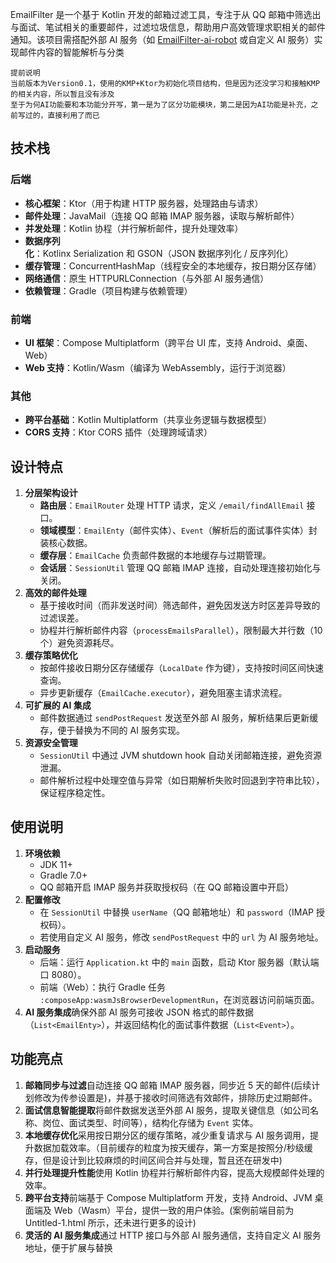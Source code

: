EmailFilter 是一个基于 Kotlin 开发的邮箱过滤工具，专注于从 QQ 邮箱中筛选出与面试、笔试相关的重要邮件，过滤垃圾信息，帮助用户高效管理求职相关的邮件通知。该项目需搭配外部 AI 服务（如 [EmailFilter-ai-robot](https://github.com/NBHZW/EmailFilter-ai-robot) 或自定义 AI 服务）实现邮件内容的智能解析与分类

```
提前说明
当前版本为Version0.1，使用的KMP+Ktor为初始化项目结构，但是因为还没学习和接触KMP的相关内容，所以暂且没有涉及
至于为何AI功能要和本功能分开写，第一是为了区分功能模块，第二是因为AI功能是补充，之前写过的，直接利用了而已
```



## 技术栈

### 后端

- **核心框架**：Ktor（用于构建 HTTP 服务器，处理路由与请求）
- **邮件处理**：JavaMail（连接 QQ 邮箱 IMAP 服务器，读取与解析邮件）
- **并发处理**：Kotlin 协程（并行解析邮件，提升处理效率）
- **数据序列化**：Kotlinx Serialization 和 GSON（JSON 数据序列化 / 反序列化）
- **缓存管理**：ConcurrentHashMap（线程安全的本地缓存，按日期分区存储）
- **网络通信**：原生 HTTPURLConnection（与外部 AI 服务通信）
- **依赖管理**：Gradle（项目构建与依赖管理）

### 前端

- **UI 框架**：Compose Multiplatform（跨平台 UI 库，支持 Android、桌面、Web）
- **Web 支持**：Kotlin/Wasm（编译为 WebAssembly，运行于浏览器）

### 其他

- **跨平台基础**：Kotlin Multiplatform（共享业务逻辑与数据模型）
- **CORS 支持**：Ktor CORS 插件（处理跨域请求）

## 设计特点

1. **分层架构设计**
   - **路由层**：`EmailRouter` 处理 HTTP 请求，定义 `/email/findAllEmail` 接口。
   - **领域模型**：`EmailEnty`（邮件实体）、`Event`（解析后的面试事件实体）封装核心数据。
   - **缓存层**：`EmailCache` 负责邮件数据的本地缓存与过期管理。
   - **会话层**：`SessionUtil` 管理 QQ 邮箱 IMAP 连接，自动处理连接初始化与关闭。
2. **高效的邮件处理**
   - 基于接收时间（而非发送时间）筛选邮件，避免因发送方时区差异导致的过滤误差。
   - 协程并行解析邮件内容（`processEmailsParallel`），限制最大并行数（10 个）避免资源耗尽。
3. **缓存策略优化**
   - 按邮件接收日期分区存储缓存（`LocalDate` 作为键），支持按时间区间快速查询。
   - 异步更新缓存（`EmailCache.executor`），避免阻塞主请求流程。
4. **可扩展的 AI 集成**
   - 邮件数据通过 `sendPostRequest` 发送至外部 AI 服务，解析结果后更新缓存，便于替换为不同的 AI 服务实现。
5. **资源安全管理**
   - `SessionUtil` 中通过 JVM shutdown hook 自动关闭邮箱连接，避免资源泄漏。
   - 邮件解析过程中处理空值与异常（如日期解析失败时回退到字符串比较），保证程序稳定性。

## 使用说明

1. **环境依赖**
   - JDK 11+
   - Gradle 7.0+
   - QQ 邮箱开启 IMAP 服务并获取授权码（在 QQ 邮箱设置中开启）
2. **配置修改**
   - 在 `SessionUtil` 中替换 `userName`（QQ 邮箱地址）和 `password`（IMAP 授权码）。
   - 若使用自定义 AI 服务，修改 `sendPostRequest` 中的 `url` 为 AI 服务地址。
3. **启动服务**
   - 后端：运行 `Application.kt` 中的 `main` 函数，启动 Ktor 服务器（默认端口 8080）。
   - 前端（Web）：执行 Gradle 任务 `:composeApp:wasmJsBrowserDevelopmentRun`，在浏览器访问前端页面。
4. **AI 服务集成**确保外部 AI 服务可接收 JSON 格式的邮件数据（`List<EmailEnty>`），并返回结构化的面试事件数据（`List<Event>`）。

## 功能亮点

1. **邮箱同步与过滤**自动连接 QQ 邮箱 IMAP 服务器，同步近 5 天的邮件(后续计划修改为传参设置是)，并基于接收时间筛选有效邮件，排除历史过期邮件。
2. **面试信息智能提取**将邮件数据发送至外部 AI 服务，提取关键信息（如公司名称、岗位、面试类型、时间等），结构化存储为 `Event` 实体。
3. **本地缓存优化**采用按日期分区的缓存策略，减少重复请求与 AI 服务调用，提升数据加载效率。（目前缓存的粒度为按天缓存，第一方案是按照分/秒级缓存，但是设计到比较麻烦的时间区间合并与处理，暂且还在研发中)
4. **并行处理提升性能**使用 Kotlin 协程并行解析邮件内容，提高大规模邮件处理的效率。
5. **跨平台支持**前端基于 Compose Multiplatform 开发，支持 Android、JVM 桌面端及 Web（Wasm）平台，提供一致的用户体验。(案例前端目前为Untitled-1.html 所示，还未进行更多的设计)
6. **灵活的 AI 服务集成**通过 HTTP 接口与外部 AI 服务通信，支持自定义 AI 服务地址，便于扩展与替换

## 